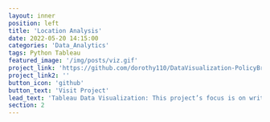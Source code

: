 ```yaml
---
layout: inner
position: left
title: 'Location Analysis'
date: 2022-05-20 14:15:00
categories: 'Data_Analytics'
tags: Python Tableau
featured_image: '/img/posts/viz.gif'
project_link: 'https://github.com/dorothy110/DataVisualization-PolicyBrief'
project_link2: ''
button_icon: 'github'
button_text: 'Visit Project'
lead_text: 'Tableau Data Visualization: This project’s focus is on writing policy briefs for decision-makers. '
section: 2
---
```


